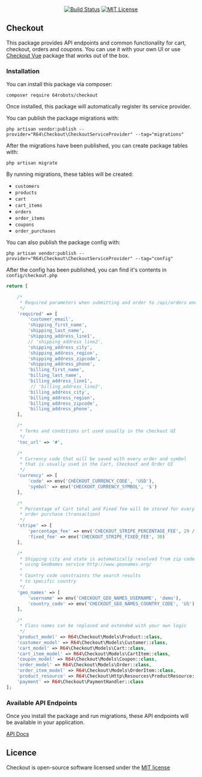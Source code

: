 <p align="center">
<a href="https://travis-ci.org/64robots/checkout"><img src="https://travis-ci.org/64robots/checkout.svg?branch=master" alt="Build Status"></a>
<a href="https://en.wikipedia.org/wiki/MIT_License"><img src="https://img.shields.io/badge/License-MIT-green.svg" alt="MIT License"></a>
</p>

## Checkout

This package provides API endpoints and common functionality for cart, checkout, orders and coupons. You can use it with your own UI or use [Checkout Vue](https://github.com/64robots/checkout-vue) package that works out of the box.

### Installation

You can install this package via composer:
```
composer require 64robots/checkout
```
Once installed, this package will automatically register its service provider.

You can publish the package migrations with:
```
php artisan vendor:publish --provider="R64\Checkout\CheckoutServiceProvider" --tag="migrations"
```

After the migrations have been published, you can create package tables with:
```
php artisan migrate
```
By running migrations, these tables will be created:
- `customers`
- `products`
- `cart`
- `cart_items`
- `orders`
- `order_items`
- `coupons`
- `order_purchases` 

You can also publish the package config with:
```
php artisan vendor:publish --provider="R64\Checkout\CheckoutServiceProvider" --tag="config"
```

After the config has been published, you can find it's contents in `config/checkout.php`

```php
return [

    /*
     * Required parameters when submitting and order to /api/orders endpoint
     */
    'required' => [
        'customer_email',
        'shipping_first_name',
        'shipping_last_name',
        'shipping_address_line1',
        // 'shipping_address_line2',
        'shipping_address_city',
        'shipping_address_region',
        'shipping_address_zipcode',
        'shipping_address_phone',
        'billing_first_name',
        'billing_last_name',
        'billing_address_line1',
         // 'billing_address_line2',
        'billing_address_city',
        'billing_address_region',
        'billing_address_zipcode',
        'billing_address_phone',
    ],

    /*
     * Terms and conditions url used usually in the checkout UI
     */
    'toc_url' => '#',

    /*
     * Currency code that will be saved with every order and symbol
     * that is usually used in the Cart, Checkout and Order UI
     */
    'currency' => [
        'code' => env('CHECKOUT_CURRENCY_CODE', 'USD'),
        'symbol' => env('CHECKOUT_CURRENCY_SYMBOL', '$')
    ],

    /*
     * Percentage of Cart total and Fixed fee will be stored for every
     * order purchase (transaction)
     */
    'stripe' => [
        'percentage_fee' => env('CHECKOUT_STRIPE_PERCENTAGE_FEE', 29 / 1000),
        'fixed_fee' => env('CHECKOUT_STRIPE_FIXED_FEE', 30)
    ],

    /*
     * Shipping city and state is automatically resolved from zip code
     * using GeoNames service http://www.geonames.org/
     *
     * Country code constraints the search results
     * to specific country
     */
    'geo_names' => [
        'username' => env('CHECKOUT_GEO_NAMES_USERNAME', 'demo'),
        'country_code' => env('CHECKOUT_GEO_NAMES_COUNTRY_CODE', 'US')
    ],

    /*
     * Class names can be replaced and extended with your own logic
     */
    'product_model' => R64\Checkout\Models\Product::class,
    'customer_model' => R64\Checkout\Models\Customer::class,
    'cart_model' => R64\Checkout\Models\Cart::class,
    'cart_item_model' => R64\Checkout\Models\CartItem::class,
    'coupon_model' => R64\Checkout\Models\Coupon::class,
    'order_model' => R64\Checkout\Models\Order::class,
    'order_item_model' => R64\Checkout\Models\OrderItem::class,
    'product_resource' => R64\Checkout\Http\Resources\ProductResource::class,
    'payment' => R64\Checkout\PaymentHandler::class
];
```

### Available API Endpoints

Once you install the package and run migrations, these API endpoints will be available in your application.

[API Docs](https://github.com/64robots/checkout/wiki/API-Endpoints)

## Licence

Checkout is open-source software licensed under the [MIT license](https://opensource.org/licenses/MIT)

